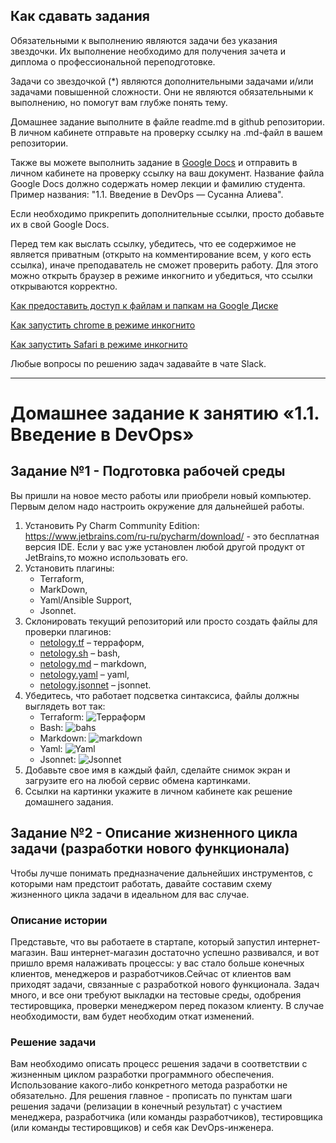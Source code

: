 ## Как сдавать задания

Обязательными к выполнению являются задачи без указания звездочки. Их выполнение необходимо для получения зачета и диплома о профессиональной переподготовке.

Задачи со звездочкой (*) являются дополнительными задачами и/или задачами повышенной сложности. Они не являются обязательными к выполнению, но помогут вам глубже понять тему.

Домашнее задание выполните в файле readme.md в github репозитории. В личном кабинете отправьте на проверку ссылку на .md-файл в вашем репозитории.

Также вы можете выполнить задание в [Google Docs](https://docs.google.com/document/u/0/?tgif=d) и отправить в личном кабинете на проверку ссылку на ваш документ.
Название файла Google Docs должно содержать номер лекции и фамилию студента. Пример названия: "1.1. Введение в DevOps — Сусанна Алиева".

Если необходимо прикрепить дополнительные ссылки, просто добавьте их в свой Google Docs.

Перед тем как выслать ссылку, убедитесь, что ее содержимое не является приватным (открыто на комментирование всем, у кого есть ссылка), иначе преподаватель не сможет проверить работу. Для этого можно открыть браузер в режиме инкогнито и убедиться, что ссылки открываются корректно.

[Как предоставить доступ к файлам и папкам на Google Диске](https://support.google.com/docs/answer/2494822?hl=ru&co=GENIE.Platform%3DDesktop)

[Как запустить chrome в режиме инкогнито ](https://support.google.com/chrome/answer/95464?co=GENIE.Platform%3DDesktop&hl=ru)

[Как запустить  Safari в режиме инкогнито ](https://support.apple.com/ru-ru/guide/safari/ibrw1069/mac)

Любые вопросы по решению задач задавайте в чате Slack.

---

# Домашнее задание к занятию «1.1. Введение в DevOps»

## Задание №1 - Подготовка рабочей среды

Вы пришли на новое место работы или приобрели новый компьютер.
Первым делом надо настроить окружение для дальнейшей работы. 

1. Установить Py Charm Community Edition: https://www.jetbrains.com/ru-ru/pycharm/download/ - это бесплатная версия IDE. 
Если у вас уже установлен любой другой продукт от JetBrains,то можно использовать его. 
1. Установить плагины:
    - Terraform,
    - MarkDown,
    - Yaml/Ansible Support,
    - Jsonnet.
1. Склонировать текущий репозиторий или просто создать файлы для проверки плагинов:
    - [netology.tf](netology.tf) – терраформ,
    - [netology.sh](netology.sh) – bash,
    - [netology.md](netology.md) – markdown, 
    - [netology.yaml](netology.yaml) – yaml,
    - [netology.jsonnet](netology.jsonnet) – jsonnet.
1. Убедитесь, что работает подсветка синтаксиса, файлы должны выглядеть вот так:
    - Terraform: ![Терраформ](img/terraform.png)
    - Bash: ![bahs](img/bash.png)
    - Markdown: ![markdown](img/markdown.png)
    - Yaml: ![Yaml](img/yaml.png)
    - Jsonnet: ![Jsonnet](img/jsonnet.png)
1. Добавьте свое имя в каждый файл, сделайте снимок экран и загрузите его на любой сервис обмена картинками.
1. Ссылки на картинки укажите в личном кабинете как решение домашнего задания. 

## Задание №2 - Описание жизненного цикла задачи (разработки нового функционала)

Чтобы лучше понимать предназначение дальнейших инструментов, с которыми нам предстоит работать, давайте 
составим схему жизненного цикла задачи в идеальном для вас случае.

### Описание истории

Представьте, что вы работаете в стартапе, который запустил интернет-магазин. Ваш интернет-магазин достаточно успешно развивался, и вот пришло время налаживать процессы: у вас стало больше конечных клиентов, менеджеров и разработчиков.Сейчас от клиентов вам приходят задачи, связанные с разработкой нового функционала. Задач много, и все они требуют выкладки на тестовые среды, одобрения тестировщика, проверки менеджером перед показом клиенту. В случае необходимости, вам будет необходим откат изменений. 

### Решение задачи

Вам необходимо описать процесс решения задачи в соответствии с жизненным циклом разработки программного обеспечения. Использование какого-либо конкретного метода разработки не обязательно. Для решения главное - прописать по пунктам шаги решения задачи (релизации в конечный результат) с участием менеджера, разработчика (или команды разработчиков), тестировщика (или команды тестировщиков) и себя как DevOps-инженера. 

 
